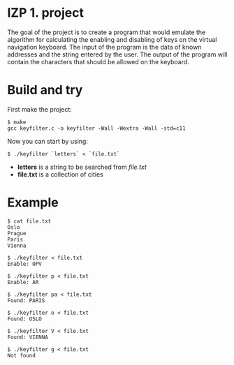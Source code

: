 # IZP 1. project
The goal of the project is to create a program that would emulate the algorithm for calculating the enabling and disabling of keys on the virtual navigation keyboard. The input of the program is the data of known addresses and the string entered by the user. The output of the program will contain the characters that should be allowed on the keyboard.

# Build and try
First make the project:
```console
$ make
gcc keyfilter.c -o keyfilter -Wall -Wextra -Wall -std=c11
```
Now you can start by using:
```console
$ ./keyfilter `letters` < `file.txt`
```
- **letters** is a string to be searched from *file.txt*
- **file.txt** is a collection of cities

# Example

```console
$ cat file.txt
Oslo
Prague
Paris
Vienna
```

```console
$ ./keyfilter < file.txt
Enable: OPV
```

```console
$ ./keyfilter p < file.txt
Enable: AR
```

```console
$ ./keyfilter pa < file.txt
Found: PARIS
```

```console
$ ./keyfilter o < file.txt
Found: OSLO
```

```console
$ ./keyfilter V < file.txt
Found: VIENNA
```

```console
$ ./keyfilter g < file.txt
Not found
```
